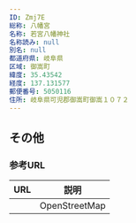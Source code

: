 ```yaml
---
ID: Zmj7E
総称: 八幡宮
名称: 若宮八幡神社
名称読み: null
別名: null
都道府県: 岐阜県
区域: 御嵩町
緯度: 35.43542
経度: 137.131577
郵便番号: 5050116
住所: 岐阜県可児郡御嵩町御嵩１０７２
---
```


## その他

### 参考URL

| URL | 説明          |
| --- | ------------- |
|     | OpenStreetMap |
